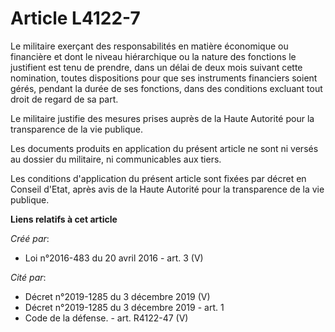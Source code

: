 # Article L4122-7

Le militaire exerçant des responsabilités en matière économique ou financière et dont le niveau hiérarchique ou la nature des
fonctions le justifient est tenu de prendre, dans un délai de deux mois suivant cette nomination, toutes dispositions pour
que ses instruments financiers soient gérés, pendant la durée de ses fonctions, dans des conditions excluant tout droit de
regard de sa part. 

Le militaire justifie des mesures prises auprès de la Haute Autorité pour la transparence de la vie publique. 

Les documents produits en application du présent article ne sont ni versés au dossier du militaire, ni communicables aux
tiers. 

Les conditions d'application du présent article sont fixées par décret en Conseil d'Etat, après avis de la Haute Autorité
pour la transparence de la vie publique.

**Liens relatifs à cet article**

_Créé par_:

  - Loi n°2016-483 du 20 avril 2016 - art. 3 (V)

_Cité par_:

  - Décret n°2019-1285 du 3 décembre 2019 (V)
  - Décret n°2019-1285 du 3 décembre 2019 - art. 1
  - Code de la défense. - art. R4122-47 (V)
